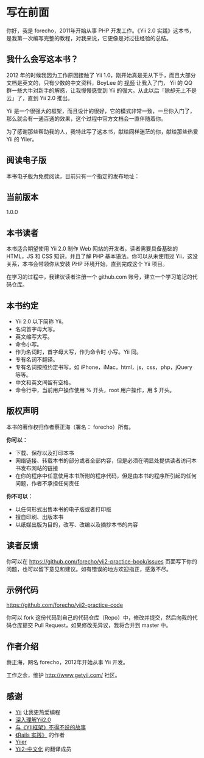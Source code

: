 # 写在前面

你好，我是 forecho，2011年开始从事 PHP 开发工作。《Yii 2.0 实践》这本书，是我第一次编写完整的教程，对我来说，它更像是对过往经验的总结。

## 我什么会写这本书？

2012 年的时候我因为工作原因接触了 Yii 1.0，刚开始真是无从下手，而且大部分文档是英文的，只有少数的中文资料，BoyLee 的 [视频](http://blog.yiiblog.info/) 让我入了门， Yii 的 QQ 群一些大牛对新手的解惑，让我慢慢感受到 Yii 的强大。从此以后「除却无上不是云」了，直到 Yii 2.0 推出。

Yii 是一个很强大的框架，而且设计的很好，它的模式非常一致，一旦你入门了，那么就会有一通百通的效果，这个过程中官方文档会一直伴随着你。

为了感谢那些帮助我的人，我特此写了这本书，献给同样迷茫的你，献给那些热爱 Yii 的 Yiier。

## 阅读电子版

本书电子版为免费阅读，目前只有一个指定的发布地址：

## 当前版本

1.0.0

## 本书读者

本书适合期望使用 Yii 2.0 制作 Web 网站的开发者，读者需要具备基础的 HTML，JS 和 CSS 知识，并且了解 PHP 基本语法。你可以从未使用过 Yii，这没关系，本书会带领你从安装 PHP 环境开始，直到完成这个 Yii 项目。

在学习的过程中，我建议读者注册一个 github.com 账号，建立一个学习笔记的代码仓库。

## 本书约定

- Yii 2.0 以下简称 Yii。
- 名词首字母大写。
- 英文缩写大写。
- 命令小写。
- 作为名词时，首字母大写，作为命令时 小写。Yii 同。
- 专有名词不翻译。
- 专有名词按照约定书写，如 iPhone，iMac，html，js，css，php，jQuery 等等。
- 中文和英文间留有空格。
- 命令行中，当前用户操作使用 % 开头，root 用户操作，用 $ 开头。

## 版权声明

本书的著作权归作者蔡正海（署名： forecho）所有。

**你可以：**

- 下载、保存以及打印本书
- 网络链接、转载本书的部分或者全部内容，但是必须在明显处提供读者访问本书发布网站的链接
- 在你的程序中任意使用本书所附的程序代码，但是由本书的程序所引起的任何问题，作者不承担任何责任

**你不可以：**

- 以任何形式出售本书的电子版或者打印版
- 擅自印刷、出版本书
- 以纸媒出版为目的，改写、改编以及摘抄本书的内容

## 读者反馈

你可以在 https://github.com/forecho/yii2-practice-book/issues 页面写下你的问题，也可以留下意见和建议。如有错误的地方欢迎指正，感激不尽。

## 示例代码

https://github.com/forecho/yii2-practice-code

你可以 fork 这份代码到自己的代码仓库（Repo）中，修改并提交，然后向我的代码仓库提交 Pull Request，如果修改无异议，我将合并到 master 中。

## 作者介绍

蔡正海，网名 forecho，2012年开始从事 Yii 开发。

工作之余，维护 http://www.getyii.com/ 社区。

## 感谢

- [Yii](http://www.yiiframework.com/) 让我更热爱编程
- [深入理解Yii2.0](http://www.digpage.com/)
- [与《YII框架》不得不说的故事](http://www.imooc.com/space/teacher/id/1991615)
- [《Rails 实践》](http://rails-practice.com/content) 的作者
- [Yiier](https://github.com/yiier)
- [Yii2-中文化](https://github.com/yii2-chinesization) 的翻译成员
